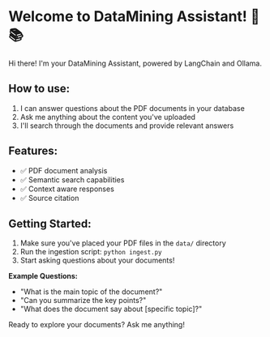 # Welcome to DataMining Assistant! 🤖📚

Hi there! I'm your DataMining Assistant, powered by LangChain and Ollama.

## How to use:
1. I can answer questions about the PDF documents in your database
2. Ask me anything about the content you've uploaded
3. I'll search through the documents and provide relevant answers

## Features:
- ✅ PDF document analysis
- ✅ Semantic search capabilities  
- ✅ Context aware responses
- ✅ Source citation

## Getting Started:
1. Make sure you've placed your PDF files in the `data/` directory
2. Run the ingestion script: `python ingest.py`
3. Start asking questions about your documents!

**Example Questions:**
- "What is the main topic of the document?"
- "Can you summarize the key points?"
- "What does the document say about [specific topic]?"

Ready to explore your documents? Ask me anything!